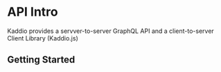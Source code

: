 
# API Intro

Kaddio provides a servver-to-server GraphQL API and a client-to-server Client Library (Kaddio.js)

## Getting Started
